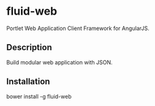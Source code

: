 # fluid-web
Portlet Web Application Client Framework for AngularJS.

## Description
Build modular web application with JSON.

## Installation
bower install -g fluid-web
